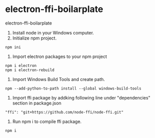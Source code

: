 # electron-ffi-boilarplate
electron-ffi-boilarplate

1. Install node in your Windows computer.
1. Initialize npm project.
```
npm ini
```
1. Import electron packages to your npm project
```
npm i electron
npm i electron-rebuild
```
1. Import Windows Build Tools and create path.
```
npm --add-python-to-path install --global windows-build-tools
```
1. Import ffi package by addking following line under "dependencies" section in package.json
```
"ffi": "git+https://github.com/node-ffi/node-ffi.git"
```
1. Run npm i to compile ffi package.
```
npm i
```
